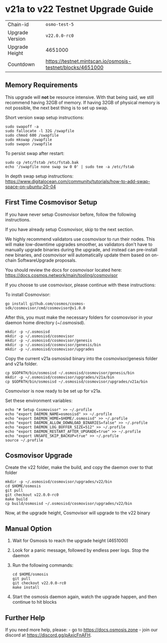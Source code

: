 # v21a to v22 Testnet Upgrade Guide

|                 |                                                              |
|-----------------|--------------------------------------------------------------|
| Chain-id        | `osmo-test-5`                                                |
| Upgrade Version | `v22.0.0-rc0`                                                |
| Upgrade Height  | 4651000                                                      |
| Countdown       | <https://testnet.mintscan.io/osmosis-testnet/blocks/4651000> |

## Memory Requirements

This upgrade will **not** be resource intensive. With that being said, we still recommend having 32GB of memory. If having 32GB of physical memory is not possible, the next best thing is to set up swap.

Short version swap setup instructions:

``` {.sh}
sudo swapoff -a
sudo fallocate -l 32G /swapfile
sudo chmod 600 /swapfile
sudo mkswap /swapfile
sudo swapon /swapfile
```

To persist swap after restart:

``` {.sh}
sudo cp /etc/fstab /etc/fstab.bak
echo '/swapfile none swap sw 0 0' | sudo tee -a /etc/fstab
```

In depth swap setup instructions:
<https://www.digitalocean.com/community/tutorials/how-to-add-swap-space-on-ubuntu-20-04>

## First Time Cosmovisor Setup

If you have never setup Cosmovisor before, follow the following instructions.

If you have already setup Cosmovisor, skip to the next section.

We highly recommend validators use cosmovisor to run their nodes. This
will make low-downtime upgrades smoother, as validators don't have to
manually upgrade binaries during the upgrade, and instead can
pre-install new binaries, and cosmovisor will automatically update them
based on on-chain SoftwareUpgrade proposals.

You should review the docs for cosmovisor located here:
<https://docs.cosmos.network/main/tooling/cosmovisor>

If you choose to use cosmovisor, please continue with these
instructions:

To install Cosmovisor:

``` {.sh}
go install github.com/cosmos/cosmos-sdk/cosmovisor/cmd/cosmovisor@v1.0.0
```

After this, you must make the necessary folders for cosmosvisor in your
daemon home directory (\~/.osmosisd).

``` {.sh}
mkdir -p ~/.osmosisd
mkdir -p ~/.osmosisd/cosmovisor
mkdir -p ~/.osmosisd/cosmovisor/genesis
mkdir -p ~/.osmosisd/cosmovisor/genesis/bin
mkdir -p ~/.osmosisd/cosmovisor/upgrades
```

Copy the current v21a osmosisd binary into the
cosmovisor/genesis folder and v21a folder.

```{.sh}
cp $GOPATH/bin/osmosisd ~/.osmosisd/cosmovisor/genesis/bin
mkdir -p ~/.osmosisd/cosmovisor/upgrades/v21a/bin
cp $GOPATH/bin/osmosisd ~/.osmosisd/cosmovisor/upgrades/v21a/bin
```

Cosmovisor is now ready to be set up for v21a.

Set these environment variables:

```{.sh}
echo "# Setup Cosmovisor" >> ~/.profile
echo "export DAEMON_NAME=osmosisd" >> ~/.profile
echo "export DAEMON_HOME=$HOME/.osmosisd" >> ~/.profile
echo "export DAEMON_ALLOW_DOWNLOAD_BINARIES=false" >> ~/.profile
echo "export DAEMON_LOG_BUFFER_SIZE=512" >> ~/.profile
echo "export DAEMON_RESTART_AFTER_UPGRADE=true" >> ~/.profile
echo "export UNSAFE_SKIP_BACKUP=true" >> ~/.profile
source ~/.profile
```

## Cosmovisor Upgrade

Create the v22 folder, make the build, and copy the daemon over to that folder

```{.sh}
mkdir -p ~/.osmosisd/cosmovisor/upgrades/v22/bin
cd $HOME/osmosis
git pull
git checkout v22.0.0-rc0
make build
cp build/osmosisd ~/.osmosisd/cosmovisor/upgrades/v22/bin
```

Now, at the upgrade height, Cosmovisor will upgrade to the v22 binary

## Manual Option

1. Wait for Osmosis to reach the upgrade height (4651000)

2. Look for a panic message, followed by endless peer logs. Stop the daemon

3. Run the following commands:

    ```{.sh}
    cd $HOME/osmosis
    git pull
    git checkout v22.0.0-rc0
    make install
    ```

4. Start the osmosis daemon again, watch the upgrade happen, and then continue to hit blocks

## Further Help

If you need more help, please:
    - go to <https://docs.osmosis.zone>
    - join our discord at <https://discord.gg/pAxjcFnAFH>.
